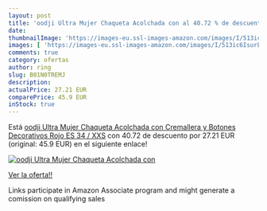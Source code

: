 ```yaml
---
layout: post
title: 'oodji Ultra Mujer Chaqueta Acolchada con al 40.72 % de descuento'
date: 
thumbnailImage: 'https://images-eu.ssl-images-amazon.com/images/I/513ic6IsurL._SL200_.jpg'
images: [ 'https://images-eu.ssl-images-amazon.com/images/I/513ic6IsurL._SL200_.jpg' ]
comments: true
category: ofertas
author: ring
slug: B01N0TREMJ
description:
actualPrice: 27.21 EUR
comparePrice: 45.9 EUR
inStock: true
---
```


Está [oodji Ultra Mujer Chaqueta Acolchada con Cremallera y Botones Decorativos  Rojo  ES 34 / XXS](https://www.amazon.es/dp/B01N0TREMJ/?tag=tolees-21) con 40.72 de descuento por 27.21 EUR (original: 45.9 EUR) en el siguiente enlace!

[![oodji Ultra Mujer Chaqueta Acolchada con](https://images-eu.ssl-images-amazon.com/images/I/513ic6IsurL._SL200_.jpg)](https://www.amazon.es/dp/B01N0TREMJ/?tag=tolees-21)

[Ver la oferta!!](https://www.amazon.es/dp/B01N0TREMJ/?tag=tolees-21)

Links participate in Amazon Associate program and might generate a comission on qualifying sales


